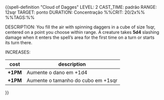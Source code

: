 {{spell-definition "Cloud of Dagges"
LEVEL: 2
CAST_TIME: padrão
RANGE: 12sqr
TARGET: ponto
DURATION: Concentração
%%CRIT: 20/2x%%
%%TAGS:%%

DESCRIPTION:
You fill the air with spinning daggers in a cube of size 1sqr, centered on a point you choose within range. A creature takes **5d4** slashing damage when it enters the spell’s area for the first time on a turn or starts its turn there.

INCREASES:

| cost     | description                        |
| -------- | ---------------------------------- |
| **+1PM** | Aumente o dano em +1d4             |
| **+1PM** | Aumente o tamanho do cubo em +1sqr | 

}}
